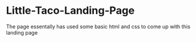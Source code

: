 # Little-Taco-Landing-Page
The page essentally has used some basic html and css to come up with this landing page
